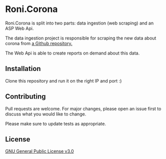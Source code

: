 # Roni.Corona

Roni.Corona is split into two parts: data ingestion (web scraping) and an ASP Web Api. 

The data ingestion project is responsible for scraping the new data about corona from [a Github repository.](https://github.com/CSSEGISandData/COVID-19/)

The Web Api is able to create reports on demand about this data.
## Installation

Clone this repository and run it on the right IP and port :) 


## Contributing
Pull requests are welcome. For major changes, please open an issue first to discuss what you would like to change.

Please make sure to update tests as appropriate.

## License
[GNU General Public License v3.0](https://choosealicense.com/licenses/gpl-3.0/)

